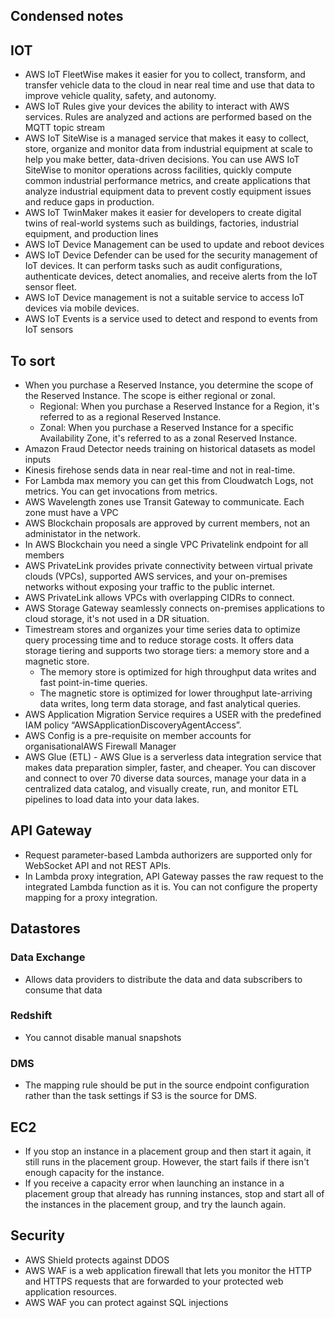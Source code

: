 ## Condensed notes

## IOT

- AWS IoT FleetWise makes it easier for you to collect, transform, and transfer vehicle data to the cloud in near real time and use that data to improve vehicle quality, safety, and autonomy.
- AWS IoT Rules give your devices the ability to interact with AWS services. Rules are analyzed and actions are performed based on the MQTT topic stream
- AWS IoT SiteWise is a managed service that makes it easy to collect, store, organize and monitor data from industrial equipment at scale to help you make better, data-driven decisions. You can use AWS IoT SiteWise to monitor operations across facilities, quickly compute common industrial performance metrics, and create applications that analyze industrial equipment data to prevent costly equipment issues and reduce gaps in production.
- AWS IoT TwinMaker makes it easier for developers to create digital twins of real-world systems such as buildings, factories, industrial equipment, and production lines
- AWS IoT Device Management can be used to update and reboot devices
- AWS IoT Device Defender can be used for the security management of IoT devices. It can perform tasks such as audit configurations, authenticate devices, detect anomalies, and receive alerts from the IoT sensor fleet.
- AWS IoT Device management is not a suitable service to access IoT devices via mobile devices.
- AWS IoT Events is a service used to detect and respond to events from IoT sensors

## To sort

- When you purchase a Reserved Instance, you determine the scope of the Reserved Instance. The scope is either regional or zonal.
    - Regional: When you purchase a Reserved Instance for a Region, it's referred to as a regional Reserved Instance.
    - Zonal: When you purchase a Reserved Instance for a specific Availability Zone, it's referred to as a zonal Reserved Instance.
- Amazon Fraud Detector needs training on historical datasets as model inputs
- Kinesis firehose sends data in near real-time and not in real-time.
- For Lambda max memory you can get this from Cloudwatch Logs, not metrics. You can get invocations from metrics.
- AWS Wavelength zones use Transit Gateway to communicate. Each zone must have a VPC
- AWS Blockchain proposals are approved by current members, not an administator in the network.
- In AWS Blockchain you need a single VPC Privatelink endpoint for all members
- AWS PrivateLink provides private connectivity between virtual private clouds (VPCs), supported AWS services, and your on-premises networks without exposing your traffic to the public internet.
- AWS PrivateLink allows VPCs with overlapping CIDRs to connect.
- AWS Storage Gateway seamlessly connects on-premises applications to cloud storage, it's not used in a DR situation.
- Timestream stores and organizes your time series data to optimize query processing time and to reduce storage costs. It offers data storage tiering and supports two storage tiers: a memory store and a magnetic store.
    - The memory store is optimized for high throughput data writes and fast point-in-time queries.
    - The magnetic store is optimized for lower throughput late-arriving data writes, long term data storage, and fast analytical queries.
- AWS Application Migration Service requires a USER with the predefined IAM policy “AWSApplicationDiscoveryAgentAccess”.
- AWS Config is a pre-requisite on member accounts for organisationalAWS Firewall Manager
- AWS Glue (ETL) - AWS Glue is a serverless data integration service that makes data preparation simpler, faster, and cheaper. You can discover and connect to over 70 diverse data sources, manage your data in a centralized data catalog, and visually create, run, and monitor ETL pipelines to load data into your data lakes.

## API Gateway

- Request parameter-based Lambda authorizers are supported only for WebSocket API and not REST APIs.
- In Lambda proxy integration, API Gateway passes the raw request to the integrated Lambda function as it is. You can not configure the property mapping for a proxy integration.

## Datastores

### Data Exchange

- Allows data providers to distribute the data and data subscribers to consume that data

### Redshift

- You cannot disable manual snapshots

### DMS

- The mapping rule should be put in the source endpoint configuration rather than the task settings if S3 is the source for DMS.

## EC2

- If you stop an instance in a placement group and then start it again, it still runs in the placement group. However, the start fails if there isn't enough capacity for the instance.
- If you receive a capacity error when launching an instance in a placement group that already has running instances, stop and start all of the instances in the placement group, and try the launch again.

## Security

- AWS Shield protects against DDOS
- AWS WAF is a web application firewall that lets you monitor the HTTP and HTTPS requests that are forwarded to your protected web application resources.
- AWS WAF you can protect against SQL injections
